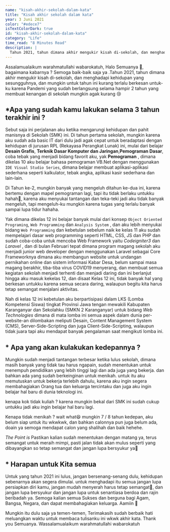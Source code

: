 ```yaml
---
name: "kisah-akhir-sekolah-dalam-kata"
title: "Kisah akhir sekolah dalam kata"
year: 3 Juni 2021
color: "#edece7"
isTextColorDark: true
id: "kisah-akhir-sekolah-dalam-kata"
category: "Life"
time_read: "8 Minutes Read"
description: |
  Tahun 2021, tahun dimana akhir mengukir kisah di-sekolah, dan menghadapi kehidupan yang sesungguhnya
---
```


Assalamualaikum warahmatullahi wabarokatuh, Halo Semuanya 👋, bagaimana kabarnya ? Semoga baik-baik saja ya .Tahun 2021, tahun dimana akhir mengukir kisah di-sekolah, dan menghadapi kehidupan yang sesungguhnya, dan mungkin  untuk tahun ini kurang terlalu berkesan untuk-ku karena Pandemi yang sudah berlangsung selama hampir 2 tahun yang membuat kenangan di sekolah mungkin agak kurang 😢

## *Apa yang sudah kamu lakukan selama 3 tahun terakhir ini ?

Sebut saja ini perjalanan aku ketika mengarungi kehidupan dan pahit manisnya di Sekolah (SMK) ini. Di tahun pertama sekolah, mungkin karena aku sudah ada basic IT dari dulu jadi agak cepat untuk beradaptasi dengan kehidupan di jurusan RPL (Rekayasa Perangkat Lunak) ini, mulai dari belajar __Desain Grafis__, __Terknik Dasar Komputer dan Jaringan__,__Pemograman Dasar__, coba tebak yang menjadi bidang favorit aku, yak __Pemograman__ , dimana dikelas 10 aku belajar bahasa pemograman VB.Net dengan menggunakan ```IDE Visual Studio Series```, dimana belajar membuat aplikasi-aplikasi sederhana seperti kalkulator, tebak angka, aplikasi kasir sederhana dan lain-lain. 


Di Tahun ke-2, mungkin banyak yang mengeluh ditahun ke-dua ini, karena bertemu dengan mapel pemograman lagi, tapi itu tidak berlaku untukku hahah🥳, karena aku menyukai tantangan dan teka-teki jadi aku tidak banyak mengeluh, tapi mengeluh-ku mungkin karena tugas yang terlalu banyak sampai lupa tidur hahaha. 

Yak dimana dikelas 12 ini belajar banyak mulai dari konsep  ```Object Oriented Programing```, ```Web Programming```  dan ```Analysis System``` , dan aku lebih menyukai bidang ``Web Programming`` dan kebetulan sebelum naik ke kelas 11 aku sudah mempelajari dasar web programming seperti HTML, CSS, JS dan PHP dan sudah coba-coba untuk mencoba Web Framework yaitu _Codeigniter3_ dan _Laravel_ , dan di bulan Februari tepat dimana program magang sekolah aku menjadi junior web developer dengan menggunakan Laravel sebagai Core Frameworknya dimana aku membangun website untuk undangan pernikahan online dan sistem informasi Kabar Desa, belum sampai masa magang berakhir, tiba-tiba virus COVID19 menyerang, dan membuat semua kegiatan sekolah menjadi terhenti dan menjadi daring dan ini berlanjut hingga aku masuk kekelas 12, dan disaat Kelas 12 ini, tidak banyak hal yang berkesan untukku karena semua secara daring, walaupun begitu kita harus tetap semangat menjalani aktivitas. 


Nah di kelas 12 ini kebetulan aku berpartisipasi dalam LKS (Lomba Kompetensi Siswa) tingkat Provinsi Jawa tengan mewakili Kabupaten Karanganyar dan Sekolahku (SMKN 2 Karanganyar) untuk bidang _Web Technologies_ dimana di mata lomba ini semua aspek dalam dunia per-website-an dilombakan meliputi Desain, Content Management System (CMS), Server-Side-Scripting dan juga Client-Side-Scripting, walaupun tidak juara tapi aku mendapat banyak pengalaman saat mengikuti lomba ini.



## * Apa yang akan kulakukan kedepannya ?

Mungkin sudah menjadi tantangan terbesar ketika lulus sekolah, dimana masih banyak yang tidak tau harus ngapain, sudah menentukan untuk menempuh pendidikan yang lebih tinggi lagi dan ada juga yang bekerja. dan bahkan ada yang sudah berkeinginan untuk menikah. untuk itu aku memutuskan untuk bekerja terlebih dahulu, karena aku ingin segera membahagiakan Orang tua dan keluarga tercintaku dan juga aku ingin belajar hal baru di dunia teknologi ini. 

kenapa kok tidak kuliah ? karena mungkin bekal dari SMK ini sudah cukup untukku jadi aku ingin belajar hal baru lagi.

Kenapa tidak menikah ? wait what😆  mungkin 7 / 8 tahun kedepan, aku belum siap untuk itu wkwkwk, dan bahkan calonnya pun juga belum ada, doain ya  semoga mendapat calon yang shalihah dan baik hehehe.

_The Point is_ Pastikan kalian sudah menentukan dengan matang ya, terus semangat untuk meraih mimpi, pasti jalan tidak akan mulus seperti yang dibayangkan so tetap semangat dan jangan lupa bersyukur ya🙌



## * Harapan untuk Kita semua

Untuk yang tahun 2021 ini lulus, jangan bersenang-senang dulu, kehidupan sebenarnya akan segera dimulai. untuk menghadapi itu semua jangan lupa persiapkan diri kamu, jangan mudah menyerah harus tetap semangat🙌, dan jangan lupa bersyukur dan jangan lupa untuk senantiasa berdoa dan rajin beribadah ya. Semoga kalian semua Sukses dan berguna bagi Agam, Bangsa, Negara, dan dapat membahagiakan keluarga. Aamiin 🙌


Mungkin itu dulu saja ya temen-temen, Terimakasih sudah berbaik hati meluangkan waktu untuk membaca tulisanku ini wkwk akhir kata. 
Thank you Semuanya. Wassalamualaikum warahmatullahi wabarokatuh
